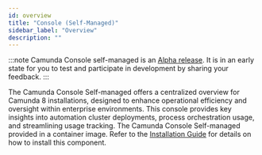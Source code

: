 ```yaml
---
id: overview
title: "Console (Self-Managed)"
sidebar_label: "Overview"
description: ""
---
```

:::note 
Camunda Console self-managed is an [Alpha release](https://docs.camunda.io/docs/reference/alpha-features/). It is in an early state for you to test and participate in development by sharing your feedback.
:::

The Camunda Console Self-managed offers a centralized overview for Camunda 8 installations, designed to enhance operational efficiency and oversight within enterprise environments. This console provides key insights into automation cluster deployments, process orchestration usage, and streamlining usage tracking.
The Camunda Console Self-managed provided in a container image. Refer to the [Installation Guide](../../self-managed/platform-deployment/overview.md) for details on how to install this component.

